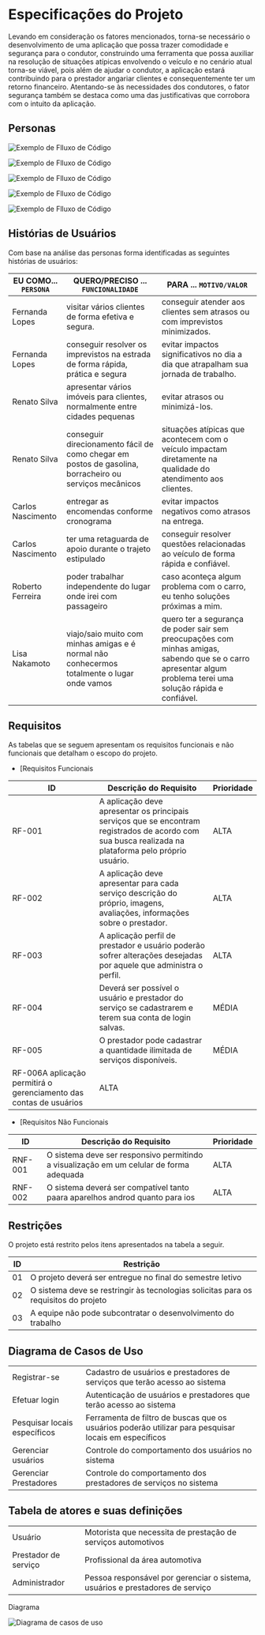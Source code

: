# Especificações do Projeto

Levando em consideração os fatores mencionados, torna-se necessário o desenvolvimento de uma aplicação que possa trazer comodidade e segurança para o condutor, construindo uma ferramenta que possa auxiliar na resolução de situações atípicas envolvendo o veículo e no cenário atual torna-se viável, pois além de ajudar o condutor, a aplicação estará contribuindo para o prestador angariar clientes e consequentemente ter um retorno financeiro. Atentando-se às necessidades dos condutores, o fator segurança também se destaca como uma das justificativas que corrobora com o intuito da aplicação.

## Personas
![Exemplo de Flluxo de Código](img/persona1.jpeg)

![Exemplo de Flluxo de Código](img/persona2.jpeg)

![Exemplo de Flluxo de Código](img/persona3.jpeg)

![Exemplo de Flluxo de Código](img/persona4.jpeg)

![Exemplo de Flluxo de Código](img/persona5.jpeg)

## Histórias de Usuários

Com base na análise das personas forma identificadas as seguintes histórias de usuários:

|EU COMO... `PERSONA`| QUERO/PRECISO ... `FUNCIONALIDADE`                 |PARA ... `MOTIVO/VALOR`                 |
|--------------------|----------------------------------------------------|----------------------------------------|
|Fernanda Lopes      | visitar vários clientes de forma efetiva e segura. | conseguir atender aos clientes sem atrasos ou com imprevistos minimizados.|
|Fernanda Lopes |conseguir resolver os imprevistos na estrada de forma rápida, prática e segura  |evitar impactos significativos no dia a dia que atrapalham sua jornada de trabalho. |
 Renato Silva | apresentar vários imóveis para clientes, normalmente entre cidades pequenas | evitar atrasos ou minimizá-los.|
 Renato Silva|conseguir direcionamento fácil de como chegar em postos de gasolina, borracheiro ou serviços mecânicos|situações atípicas que acontecem com o veículo impactam diretamente na qualidade do atendimento aos clientes.|
 |Carlos Nascimento| entregar as encomendas conforme cronograma|evitar impactos negativos como atrasos na entrega.|
 |Carlos Nascimento| ter uma retaguarda de apoio durante o trajeto estipulado| conseguir resolver questões relacionadas ao veículo de forma rápida e confiável.|
 |Roberto Ferreira| poder trabalhar independente do lugar onde irei com passageiro| caso aconteça algum problema com o carro, eu tenho soluções próximas a mim.|
 |Lisa Nakamoto| viajo/saio muito com minhas amigas e é normal não conhecermos totalmente o lugar onde vamos|quero ter a segurança de poder sair sem preocupações com minhas amigas, sabendo que se o carro apresentar algum problema terei uma solução rápida e confiável.|

## Requisitos

As tabelas que se seguem apresentam os requisitos funcionais e não funcionais que detalham o escopo do projeto.

- [Requisitos Funcionais

|ID    | Descrição do Requisito  | Prioridade |
|------|-----------------------------------------|----|
|RF-001| A aplicação deve apresentar os principais serviços que se encontram registrados de acordo com sua busca realizada na plataforma pelo próprio usuário.| ALTA| 
|RF-002| A aplicação deve apresentar para cada serviço descrição do próprio, imagens, avaliações, informações sobre o prestador.| ALTA |
|RF-003|A aplicação perfil de prestador e usuário poderão sofrer alterações desejadas por aquele que administra o perfil.| ALTA|
|RF-004|Deverá ser possível o usuário e prestador do serviço se cadastrarem e terem sua conta de login salvas.| MÉDIA|
|RF-005|O prestador pode cadastrar a quantidade ilimitada de serviços disponíveis.| MÉDIA|
|RF-006A aplicação permitirá o gerenciamento das contas de usuários| ALTA|

- [Requisitos Não Funcionais

|ID     | Descrição do Requisito  |Prioridade |
|-------|-------------------------|----|
|RNF-001| O sistema deve ser responsivo permitindo a visualização em um celular de forma adequada | ALTA | 
|RNF-002| O sistema deverá ser compatível tanto paara aparelhos androd quanto para ios| ALTA | 

## Restrições

O projeto está restrito pelos itens apresentados na tabela a seguir.

|ID| Restrição                                             |
|--|-------------------------------------------------------|
|01| O projeto deverá ser entregue no final do semestre letivo |
|02| O sistema deve se restringir às tecnologias solicitas para os requisitos do projeto |
|03| A equipe não pode  subcontratar o desenvolvimento do trabalho |

## Diagrama de Casos de Uso

|  |                                                       |
|--|-------------------------------------------------------|
|Registrar-se | Cadastro de usuários e prestadores de serviços que terão acesso ao sistema |
|Efetuar login| Autenticação de usuários e prestadores que terão acesso ao sistema  |
|Pesquisar locais específicos| Ferramenta de filtro de buscas que os usuários poderão utilizar para pesquisar locais em específicos|
|Gerenciar usuários| Controle do comportamento dos usuários no sistema|
|Gerenciar Prestadores| Controle do comportamento dos  prestadores de serviços no sistema |



## Tabela de atores e suas definições
|  |                                                       |
|--|-------------------------------------------------------|
|Usuário | Motorista que necessita de prestação de serviços automotivos   |
|Prestador de serviço| Profissional da área automotiva  |
|Administrador| Pessoa responsável por gerenciar o sistema, usuários e prestadores de serviço |


Diagrama

![Diagrama de casos de uso](img/DiagramaCasoseUso.jpeg)
